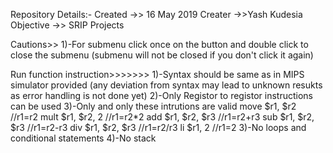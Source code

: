 Repository Details:-
Created ->> 16 May 2019
Creater ->>Yash Kudesia
Objective ->> SRIP Projects

Cautions>>
1)-For submenu click once on the button and double click to close the submenu (submenu will not be closed if you don't click it again)

Run function instruction>>>>>>>
1)-Syntax should be same as in MIPS simulator provided (any deviation from syntax may lead to unknown resukts as error handling is not done yet)
2)-Only Registor to registor instructions can be used
3)-Only and only these intrutions are valid
	move $r1, $r2	//r1=r2
	mult $r1, $r2, 2	//r1=r2*2
	add $r1, $r2, $r3	//r1=r2+r3
	sub $r1, $r2, $r3	//r1=r2-r3
	div $r1, $r2, $r3	//r1=r2/r3
	li $r1, 2		//r1=2
3)-No loops and conditional statements
4)-No stack
